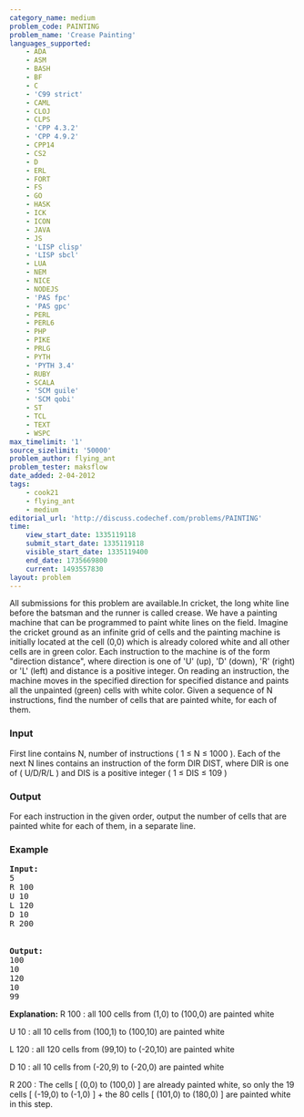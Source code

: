 ```yaml
---
category_name: medium
problem_code: PAINTING
problem_name: 'Crease Painting'
languages_supported:
    - ADA
    - ASM
    - BASH
    - BF
    - C
    - 'C99 strict'
    - CAML
    - CLOJ
    - CLPS
    - 'CPP 4.3.2'
    - 'CPP 4.9.2'
    - CPP14
    - CS2
    - D
    - ERL
    - FORT
    - FS
    - GO
    - HASK
    - ICK
    - ICON
    - JAVA
    - JS
    - 'LISP clisp'
    - 'LISP sbcl'
    - LUA
    - NEM
    - NICE
    - NODEJS
    - 'PAS fpc'
    - 'PAS gpc'
    - PERL
    - PERL6
    - PHP
    - PIKE
    - PRLG
    - PYTH
    - 'PYTH 3.4'
    - RUBY
    - SCALA
    - 'SCM guile'
    - 'SCM qobi'
    - ST
    - TCL
    - TEXT
    - WSPC
max_timelimit: '1'
source_sizelimit: '50000'
problem_author: flying_ant
problem_tester: maksflow
date_added: 2-04-2012
tags:
    - cook21
    - flying_ant
    - medium
editorial_url: 'http://discuss.codechef.com/problems/PAINTING'
time:
    view_start_date: 1335119118
    submit_start_date: 1335119118
    visible_start_date: 1335119400
    end_date: 1735669800
    current: 1493557830
layout: problem
---
```

All submissions for this problem are available.In cricket, the long white line before the batsman and the runner is called crease. We have a painting machine that can be programmed to paint white lines on the field. Imagine the cricket ground as an infinite grid of cells and the painting machine is initially located at the cell (0,0) which is already colored white and all other cells are in green color. Each instruction to the machine is of the form "direction distance", where direction is one of 'U' (up), 'D' (down), 'R' (right) or 'L' (left) and distance is a positive integer. On reading an instruction, the machine moves in the specified direction for specified distance and paints all the unpainted (green) cells with white color. Given a sequence of N instructions, find the number of cells that are painted white, for each of them.

### Input

First line contains N, number of instructions ( 1 ≤ N ≤ 1000 ). Each of the next N lines contains an instruction of the form DIR DIST, where DIR is one of ( U/D/R/L ) and DIS is a positive integer ( 1 ≤ DIS ≤ 109 )

### Output

For each instruction in the given order, output the number of cells that are painted white for each of them, in a separate line.

### Example

<pre>
<b>Input:</b>
5
R 100
U 10
L 120
D 10
R 200


<b>Output:</b>
100
10
120
10
99
</pre>
**Explanation:**
R 100 : all 100 cells from (1,0) to (100,0) are painted white

U 10 : all 10 cells from (100,1) to (100,10) are painted white

L 120 : all 120 cells from (99,10) to (-20,10) are painted white

D 10 : all 10 cells from (-20,9) to (-20,0) are painted white

R 200 : The cells \[ (0,0) to (100,0) \] are already painted white, so only the 19 cells \[ (-19,0) to (-1,0) \] + the 80 cells \[ (101,0) to (180,0) \] are painted white in this step.
